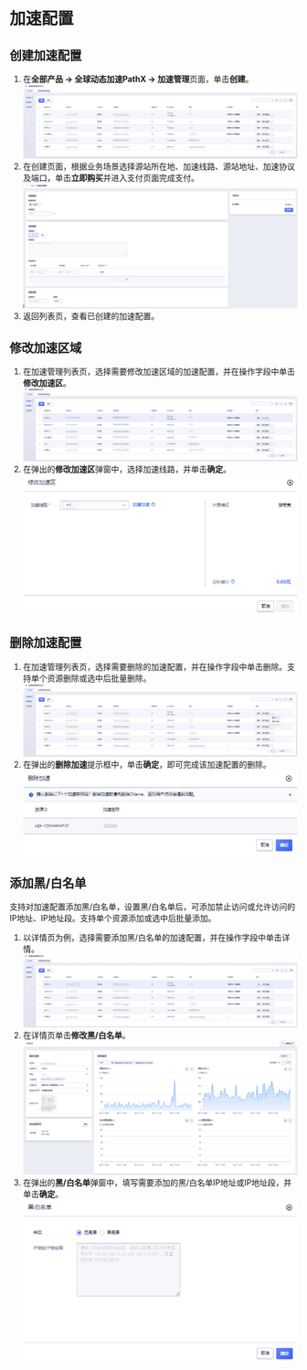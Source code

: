 # 加速配置

## 创建加速配置

1. 在**全部产品 -> 全球动态加速PathX -> 加速管理**页面，单击**创建**。
![image](/images/4.png)
2. 在创建页面，根据业务场景选择源站所在地、加速线路、源站地址、加速协议及端口，单击**立即购买**并进入支付页面完成支付。
![image](/images/5.png)
3. 返回列表页，查看已创建的加速配置。

## 修改加速区域
1. 在加速管理列表页，选择需要修改加速区域的加速配置，并在操作字段中单击**修改加速区**。
![image](/images/6.png)
2. 在弹出的**修改加速区**弹窗中，选择加速线路，并单击**确定**。
![image](/images/7.png)

## 删除加速配置
1. 在加速管理列表页，选择需要删除的加速配置，并在操作字段中单击删除。支持单个资源删除或选中后批量删除。
![image](/images/8.png)
2. 在弹出的**删除加速**提示框中，单击**确定**，即可完成该加速配置的删除。
![image](/images/9.png)

## 添加黑/白名单
支持对加速配置添加黑/白名单，设置黑/白名单后，可添加禁止访问或允许访问的IP地址、IP地址段。支持单个资源添加或选中后批量添加。
1. 以详情页为例，选择需要添加黑/白名单的加速配置，并在操作字段中单击详情。
![image](/images/10.png)
2. 在详情页单击**修改黑/白名单**。
![image](/images/11.png)
3. 在弹出的**黑/白名单**弹窗中，填写需要添加的黑/白名单IP地址或IP地址段，并单击**确定**。
![image](/images/12.png)

